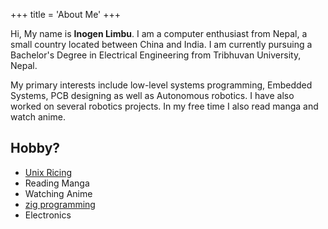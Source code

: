 +++
title = 'About Me'
+++

Hi, My name is **Inogen Limbu**. I am a computer enthusiast from Nepal, a small country located between China and India. I am currently pursuing a Bachelor's Degree in Electrical Engineering from Tribhuvan University, Nepal.

My primary interests include low-level systems programming, Embedded Systems, PCB designing as well as Autonomous robotics. I have also worked on several robotics projects. In my free time I also read manga and watch anime.

## Hobby?
- [Unix Ricing](https://igwiki.lyci.de//wiki/GNU/Linux_ricing)
- Reading Manga
- Watching Anime
- [zig programming](https://ziglang.org/)
- Electronics
